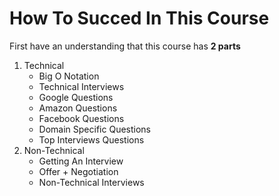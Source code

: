 
# How To Succed In This Course

First have an understanding that this course has **2 parts**

1. Technical
    - Big O Notation
    - Technical Interviews
    - Google Questions
    - Amazon Questions
    - Facebook Questions
    - Domain Specific Questions
    - Top Interviews Questions
2. Non-Technical
    - Getting An Interview
    - Offer + Negotiation
    - Non-Technical Interviews
